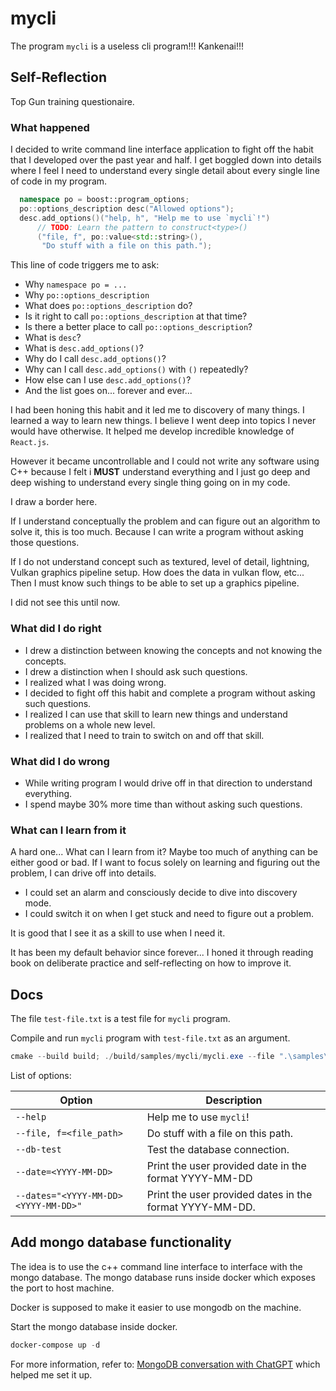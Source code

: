 # mycli

The program `mycli` is a useless cli program!!! Kankenai!!!

## Self-Reflection

Top Gun training questionaire.

### What happened

I decided to write command line interface application to fight off the habit that I developed over the past year and half. I get boggled down into details where I feel I need to understand every single detail about every single line of code in my program.

```cpp
  namespace po = boost::program_options;
  po::options_description desc("Allowed options");
  desc.add_options()("help, h", "Help me to use `mycli`!")
      // TODO: Learn the pattern to construct<type>()
      ("file, f", po::value<std::string>(),
       "Do stuff with a file on this path.");
```

This line of code triggers me to ask:

- Why `namespace po = ...`
- Why `po::options_description`
- What does `po::options_description` do?
- Is it right to call `po::options_description` at that time?
- Is there a better place to call `po::options_description`?
- What is `desc`?
- What is `desc.add_options()`?
- Why do I call `desc.add_options()`?
- Why can I call `desc.add_options()` with `()` repeatedly?
- How else can I use `desc.add_options()`?
- And the list goes on... forever and ever...

I had been honing this habit and it led me to discovery of many things. I learned a way to learn new things. I believe I went deep into topics I never would have otherwise. It helped me develop incredible knowledge of `React.js`.

However it became uncontrollable and I could not write any software using C++ because I felt i **MUST** understand everything and I just go deep and deep wishing to understand every single thing going on in my code.

I draw a border here.

If I understand conceptually the problem and can figure out an algorithm to solve it, this is too much. Because I can write a program without asking those questions.

If I do not understand concept such as textured, level of detail, lightning, Vulkan graphics pipeline setup. How does the data in vulkan flow, etc... Then I must know such things to be able to set up a graphics pipeline.

I did not see this until now.

### What did I do right

- I drew a distinction between knowing the concepts and not knowing the concepts.
- I drew a distinction when I should ask such questions.
- I realized what I was doing wrong.
- I decided to fight off this habit and complete a program without asking such questions.
- I realized I can use that skill to learn new things and understand problems on a whole new level.
- I realized that I need to train to switch on and off that skill.

### What did I do wrong

- While writing program I would drive off in that direction to understand everything.
- I spend maybe 30% more time than without asking such questions.

### What can I learn from it

A hard one... What can I learn from it? Maybe too much of anything can be either good or bad. If I want to focus solely on learning and figuring out the problem, I can drive off into details.

- I could set an alarm and consciously decide to dive into discovery mode.
- I could switch it on when I get stuck and need to figure out a problem.

It is good that I see it as a skill to use when I need it.

It has been my default behavior since forever... I honed it through reading book on deliberate practice and self-reflecting on how to improve it.

## Docs

The file `test-file.txt` is a test file for `mycli` program.

Compile and run `mycli` program with `test-file.txt` as an argument.

```powershell
cmake --build build; ./build/samples/mycli/mycli.exe --file ".\samples\mycli\test-file.txt"
```

List of options:

| Option                                | Description                                             |
| ------------------------------------- | ------------------------------------------------------- |
| `--help`                              | Help me to use `mycli`!                                 |
| `--file, f=<file_path>`               | Do stuff with a file on this path.                      |
| `--db-test`                           | Test the database connection.                           |
| `--date=<YYYY-MM-DD>`                 | Print the user provided date in the format YYYY-MM-DD   |
| `--dates="<YYYY-MM-DD> <YYYY-MM-DD>"` | Print the user provided dates in the format YYYY-MM-DD. |

## Add mongo database functionality

The idea is to use the c++ command line interface to interface with the mongo database. The mongo database runs inside docker which exposes the port to host machine.

Docker is supposed to make it easier to use mongodb on the machine.

Start the mongo database inside docker.

```powershell
docker-compose up -d
```

For more information, refer to: [MongoDB conversation with ChatGPT](./mongo.conversation.txt) which helped me set it up.

